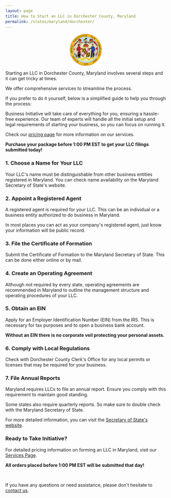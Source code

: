 ```yaml
---
layout: page
title: How to Start an LLC in Dorchester County, Maryland
permalink: /states/maryland/dorchester/
---
```


<a href="{{ site.data.resources.state_sos_websites.maryland }}" target="_blank">
    <img src="/images/state-seals/maryland-seal.png" alt="Maryland State Seal" style="display: block; margin: 10px auto; width: 100px;">
</a>

<p>Starting an LLC in Dorchester County, Maryland involves several steps and it can get tricky at times.</p>

<p>We offer comprehensive services to streamline the process.</p>

<p>If you prefer to do it yourself, below is a simplified guide to help you through the process:</p>

<p>Business Initiative will take care of everything for you, ensuring a hassle-free experience. Our team of experts will handle all the initial setup and legal requirements of starting your business, so you can focus on running it.</p>

<p>Check our <a href="/services/">pricing page</a> for more information on our services.</p>
<p><b>Purchase your package before 1:00 PM EST to get your LLC filings submitted today!</b></p>

<h3>1. Choose a Name for Your LLC</h3>
<p>Your LLC's name must be distinguishable from other business entities registered in Maryland. You can check name availability on the Maryland Secretary of State's website.</p>

<h3>2. Appoint a Registered Agent</h3>
<p>A registered agent is required for your LLC. This can be an individual or a business entity authorized to do business in Maryland.</p>

<p>In most places you can act as your company's registered agent, just know your information will be public record.<p>

<h3>3. File the Certificate of Formation</h3>
<p>Submit the Certificate of Formation to the Maryland Secretary of State. This can be done either online or by mail.</p>

<h3>4. Create an Operating Agreement</h3>
<p>Although not required by every state, operating agreements are recommended in Maryland to outline the management structure and operating procedures of your LLC.</p>

<h3>5. Obtain an EIN</h3>
<p>Apply for an Employer Identification Number (EIN) from the IRS. This is necessary for tax purposes and to open a business bank account.</p>

<p><b>Without an EIN there is no corporate veil protecting your personal assets.</b></p>

<h3>6. Comply with Local Regulations</h3>
<p>Check with Dorchester County Clerk's Office for any local permits or licenses that may be required for your business.</p>

<h3>7. File Annual Reports</h3>
<p>Maryland requires LLCs to file an annual report. Ensure you comply with this requirement to maintain good standing.</p>

<p>Some states also require quarterly reports. So make sure to double check with the Maryland Secretary of State.</p>

<p>For more detailed information, you can visit the <a href="{{ site.data.resources.state_sos_websites.maryland }}" target="_blank">Secretary of State's website</a>.</p>

<h3>Ready to Take Initiative?</h3>
<p>For detailed pricing information on forming an LLC in Maryland, visit our <a href="/services/">Services Page</a>.</p>
<p><b>All orders placed before 1:00 PM EST will be submitted that day!</b></p>
<br>
<p>If you have any questions or need assistance, please don't hesitate to <a href="https://www.businessinitiative.org/contact/" target="_blank">contact us</a>.</p>

